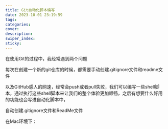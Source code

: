 ```yaml
---
title: Git自动化脚本编写
date: 2023-10-01 23:19:59
tags:
categories:
cover:
description:
swiper_index:
sticky:
---
```


在使用Git的过程中，我经常遇到两个问题

每次在创建一个新的git仓库的时候，都需要手动创建.gitignore文件和readme文件

以及GitHub感人的网速，经常会push或者pull失败，我们可以编写一些shell脚本，通过执行这些shell脚本来让我们的整个体验更加顺畅，之后有想要什么好用的功能也会写进自动化脚本中，



自动创建.gitignore文件和ReadMe文件

在Mac环境下：





